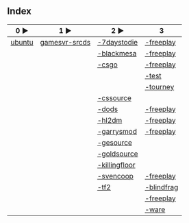 ## Index
| 0                                        ► | 1                                                           ► | 2                                                                        ► | 3                                                                             |
|--------------------------------------------|---------------------------------------------------------------|----------------------------------------------------------------------------|-------------------------------------------------------------------------------|
| [ubuntu](https://hub.docker.com/_/ubuntu/) | [gamesvr-srcds](https://github.com/LacledesLAN/gamesvr-srcds) | [-7daystodie](https://github.com/LacledesLAN/gamesvr-srcds-7daystodie)     | [-freeplay](https://github.com/LacledesLAN/gamesvr-srcds-7daystodie-freeplay) |
|                                            |                                                               | [-blackmesa](https://github.com/LacledesLAN/gamesvr-srcds-blackmesa)       | [-freeplay](https://github.com/LacledesLAN/gamesvr-srcds-blackmesa-freeplay)  |
|                                            |                                                               | [-csgo](https://github.com/LacledesLAN/gamesvr-srcds-csgo)                 | [-freeplay](https://github.com/LacledesLAN/gamesvr-srcds-csgo-freeplay)       |
|                                            |                                                               |                                                                            | [-test](https://github.com/LacledesLAN/gamesvr-srcds-csgo-test)               |
|                                            |                                                               |                                                                            | [-tourney](https://github.com/LacledesLAN/gamesvr-srcds-csgo-tourney)         |
|                                            |                                                               | [-cssource](https://github.com/LacledesLAN/gamesvr-srcds-cssource)         |                                                                               |
|                                            |                                                               | [-dods](https://github.com/LacledesLAN/gamesvr-srcds-dods)                 | [-freeplay](https://github.com/LacledesLAN/gamesvr-srcds-dods-freeplay)       |
|                                            |                                                               | [-hl2dm](https://github.com/LacledesLAN/gamesvr-srcds-hl2dm)               | [-freeplay](https://github.com/LacledesLAN/gamesvr-srcds-hl2dm-freeplay)      |
|                                            |                                                               | [-garrysmod](https://github.com/LacledesLAN/gamesvr-srcds-garrysmod)       | [-freeplay](https://github.com/LacledesLAN/gamesvr-srcds-garrysmod-freeplay)  |
|                                            |                                                               | [-gesource](https://github.com/LacledesLAN/gamesvr-srcds-gesource)         |                                                                               |
|                                            |                                                               | [-goldsource](https://github.com/LacledesLAN/gamesvr-srcds-goldsource)     |                                                                               |
|                                            |                                                               | [-killingfloor](https://github.com/LacledesLAN/gamesvr-srcds-killingfloor) |                                                                               |
|                                            |                                                               | [-svencoop](https://github.com/LacledesLAN/gamesvr-srcds-svencoop)         | [-freeplay](https://github.com/LacledesLAN/gamesvr-srcds-svencoop-freeplay)   |
|                                            |                                                               | [-tf2](https://github.com/LacledesLAN/gamesvr-srcds-tf2)                   | [-blindfrag](https://github.com/LacledesLAN/gamesvr-srcds-tf2-blindfrag)      |
|                                            |                                                               |                                                                            | [-freeplay](https://github.com/LacledesLAN/gamesvr-srcds-tf2-freeplay)        |
|                                            |                                                               |                                                                            | [-ware](https://github.com/LacledesLAN/gamesvr-srcds-tf2-ware)                |
